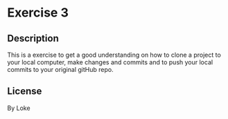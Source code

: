 # Exercise 3
## Description
This is a exercise to get a good understanding on how to clone a project to your local computer, make changes and commits and to push your local commits to your original gitHub repo.

## License
By Loke
